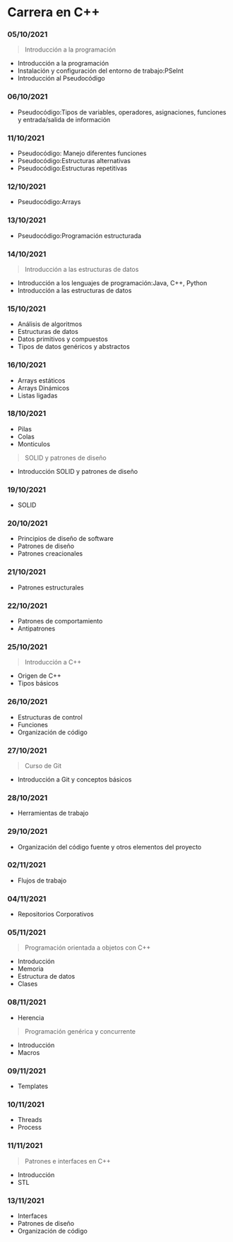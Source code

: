 # Carrera en C++

### 05/10/2021 ###
>Introducción a la programación

 - Introducción a la programación
 - Instalación y configuración del entorno de trabajo:PSeInt
 - Introducción al Pseudocódigo

### 06/10/2021 ###
 - Pseudocódigo:Tipos de variables, operadores, asignaciones, funciones y entrada/salida de información

### 11/10/2021 ###
 - Pseudocódigo: Manejo diferentes funciones
 - Pseudocódigo:Estructuras alternativas
 - Pseudocódigo:Estructuras repetitivas
 
### 12/10/2021 ###
 - Pseudocódigo:Arrays
 
### 13/10/2021 ###
 - Pseudocódigo:Programación estructurada

### 14/10/2021 ###
>Introducción a las estructuras de datos

 - Introducción a los lenguajes de programación:Java, C++, Python
 - Introducción a las estructuras de datos
 
### 15/10/2021 ###
 - Análisis de algoritmos
 - Estructuras de datos
 - Datos primitivos y compuestos
 - Tipos de datos genéricos y abstractos 
 
### 16/10/2021 ###
 - Arrays estáticos
 - Arrays Dinámicos
 - Listas ligadas
 
### 18/10/2021 ###
 - Pilas
 - Colas
 - Monticulos
 
 >SOLID y patrones de diseño
 - Introducción SOLID y patrones de diseño
 
### 19/10/2021 ###
 - SOLID
 
### 20/10/2021 ###
 - Principios de diseño de software
 - Patrones de diseño
 - Patrones creacionales
 
### 21/10/2021 ###
 - Patrones estructurales
 
### 22/10/2021 ###
 - Patrones de comportamiento
 - Antipatrones
 
### 25/10/2021 ###
>Introducción a C++
 - Origen de C++
 - Tipos básicos

### 26/10/2021 ###
 - Estructuras de control
 - Funciones
 - Organización de código
 
### 27/10/2021 ###
>Curso de Git
 - Introducción a Git y conceptos básicos

### 28/10/2021 ###
 - Herramientas de trabajo
 
### 29/10/2021 ###
 - Organización del código fuente y otros elementos del proyecto

### 02/11/2021 ###
 - Flujos de trabajo

### 04/11/2021 ###
 - Repositorios Corporativos
 
### 05/11/2021 ###
>Programación orientada a objetos con C++
 - Introducción
 - Memoria
 - Estructura de datos
 - Clases
 
### 08/11/2021 ###
 - Herencia
>Programación genérica y concurrente
 - Introducción
 - Macros

### 09/11/2021 ###
 - Templates

### 10/11/2021 ###
 - Threads
 - Process

### 11/11/2021 ###
>Patrones e interfaces en C++
 - Introducción
 - STL 

### 13/11/2021 ###
 - Interfaces
 - Patrones de diseño
 - Organización de código